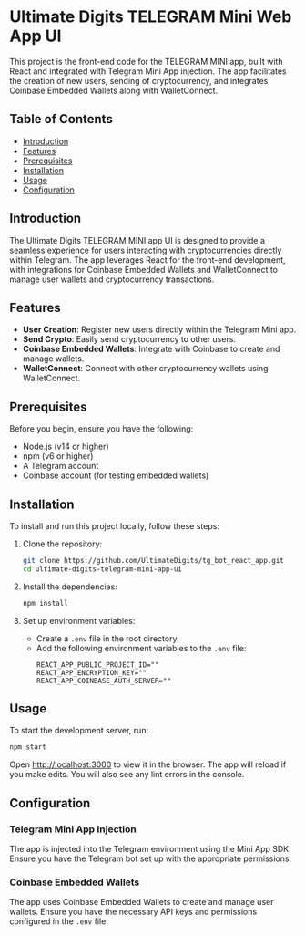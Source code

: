 # Ultimate Digits TELEGRAM Mini Web App UI

This project is the front-end code for the TELEGRAM MINI app, built with React and integrated with Telegram Mini App injection. The app facilitates the creation of new users, sending of cryptocurrency, and integrates Coinbase Embedded Wallets along with WalletConnect.

## Table of Contents

- [Introduction](#introduction)
- [Features](#features)
- [Prerequisites](#prerequisites)
- [Installation](#installation)
- [Usage](#usage)
- [Configuration](#configuration)

## Introduction

The Ultimate Digits TELEGRAM MINI app UI is designed to provide a seamless experience for users interacting with cryptocurrencies directly within Telegram. The app leverages React for the front-end development, with integrations for Coinbase Embedded Wallets and WalletConnect to manage user wallets and cryptocurrency transactions.

## Features

- **User Creation**: Register new users directly within the Telegram Mini app.
- **Send Crypto**: Easily send cryptocurrency to other users.
- **Coinbase Embedded Wallets**: Integrate with Coinbase to create and manage wallets.
- **WalletConnect**: Connect with other cryptocurrency wallets using WalletConnect.

## Prerequisites

Before you begin, ensure you have the following:

- Node.js (v14 or higher)
- npm (v6 or higher)
- A Telegram account
- Coinbase account (for testing embedded wallets)

## Installation

To install and run this project locally, follow these steps:

1. Clone the repository:
   ```bash
   git clone https://github.com/UltimateDigits/tg_bot_react_app.git
   cd ultimate-digits-telegram-mini-app-ui
   ```

2. Install the dependencies:
   ```bash
   npm install
   ```

3. Set up environment variables:
   - Create a `.env` file in the root directory.
   - Add the following environment variables to the `.env` file:
     ```env
     REACT_APP_PUBLIC_PROJECT_ID=""
     REACT_APP_ENCRYPTION_KEY=""
     REACT_APP_COINBASE_AUTH_SERVER=""
     ```

## Usage

To start the development server, run:

```bash
npm start
```

Open [http://localhost:3000](http://localhost:3000) to view it in the browser. The app will reload if you make edits. You will also see any lint errors in the console.

## Configuration

### Telegram Mini App Injection

The app is injected into the Telegram environment using the Mini App SDK. Ensure you have the Telegram bot set up with the appropriate permissions.

### Coinbase Embedded Wallets

The app uses Coinbase Embedded Wallets to create and manage user wallets. Ensure you have the necessary API keys and permissions configured in the `.env` file.

